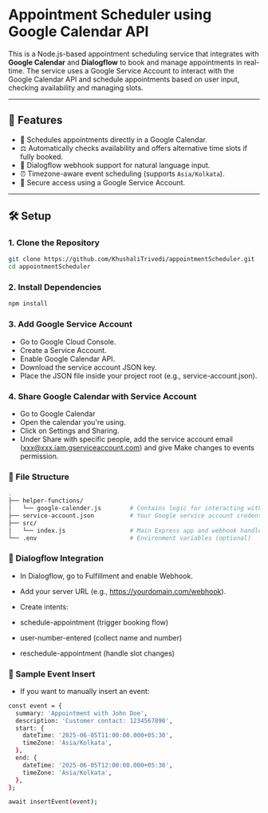 # Appointment Scheduler using Google Calendar API

This is a Node.js-based appointment scheduling service that integrates with **Google Calendar** and **Dialogflow** to book and manage appointments in real-time. The service uses a Google Service Account to interact with the Google Calendar API and schedule appointments based on user input, checking availability and managing slots.

---

## 🚀 Features

- 📅 Schedules appointments directly in a Google Calendar.
- ⚖️ Automatically checks availability and offers alternative time slots if fully booked.
- 🧠 Dialogflow webhook support for natural language input.
- ⏰ Timezone-aware event scheduling (supports `Asia/Kolkata`).
- 🔐 Secure access using a Google Service Account.

---

## 🛠️ Setup

### 1. Clone the Repository

```bash
git clone https://github.com/KhushaliTrivedi/appointmentScheduler.git
cd appointmentScheduler
```

### 2. Install Dependencies

```bash
npm install
```

### 3. Add Google Service Account

- Go to Google Cloud Console.
- Create a Service Account.
- Enable Google Calendar API.
- Download the service account JSON key.
- Place the JSON file inside your project root (e.g., service-account.json).

### 4. Share Google Calendar with Service Account

- Go to Google Calendar
- Open the calendar you're using.
- Click on Settings and Sharing.
- Under Share with specific people, add the service account email (xxx@xxx.iam.gserviceaccount.com) and give Make changes to events permission.

### 📁 File Structure

```bash
.
├── helper-functions/
│   └── google-calender.js        # Contains logic for interacting with Google Calendar API
├── service-account.json          # Your Google service account credentials
├── src/
│   └── index.js                  # Main Express app and webhook handler
└── .env                          # Environment variables (optional)
```

### 🧠 Dialogflow Integration

- In Dialogflow, go to Fulfillment and enable Webhook.
- Add your server URL (e.g., https://yourdomain.com/webhook).

- Create intents:

- schedule-appointment (trigger booking flow)
- user-number-entered (collect name and number)
- reschedule-appointment (handle slot changes)

### 🧪 Sample Event Insert

- If you want to manually insert an event:

```bash
const event = {
  summary: 'Appointment with John Doe',
  description: 'Customer contact: 1234567890',
  start: {
    dateTime: '2025-06-05T11:00:00.000+05:30',
    timeZone: 'Asia/Kolkata',
  },
  end: {
    dateTime: '2025-06-05T12:00:00.000+05:30',
    timeZone: 'Asia/Kolkata',
  },
};

await insertEvent(event);
```
